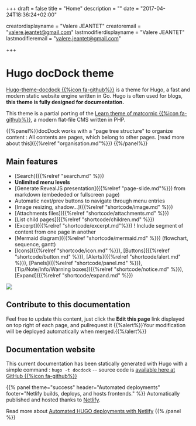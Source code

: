 +++
draft = false
title = "Home"
description = ""
date = "2017-04-24T18:36:24+02:00"


creatordisplayname = "Valere JEANTET"
creatoremail = "valere.jeantet@gmail.com"
lastmodifierdisplayname = "Valere JEANTET"
lastmodifieremail = "valere.jeantet@gmail.com"

+++

<span id="sidebar-toggle-span">
<a href="#" id="sidebar-toggle" data-sidebar-toggle=""><i class="fa fa-bars"></i></a>
</span>


# Hugo docDock theme
[Hugo-theme-docdock {{%icon fa-github%}}](https://github.com/vjeantet/hugo-theme-docdock) is a theme for Hugo, a fast and modern static website engine written in Go. Hugo is often used for blogs, **this theme is fully designed for documentation.**

This theme is a partial porting of the [Learn theme of matcornic {{%icon fa-github%}}](https://github.com/matcornic/hugo-theme-learn), a modern flat-file CMS written in PHP.

{{%panel%}}docDock works with a "page tree structure" to organize content : All contents are pages, which belong to other pages. [read more about this]({{%relref "organisation.md"%}}) {{%/panel%}}

## Main features

* [Search]({{%relref "search.md" %}})
* **Unlimited menu levels**
* [Generate RevealJS presentation]({{%relref "page-slide.md"%}}) from markdown (embededed or fullscreen page)
* Automatic next/prev buttons to navigate through menu entries
* [Image resizing, shadow...]({{%relref "shortcode/image.md" %}})
* [Attachments files]({{%relref "shortcode/attachments.md" %}})
* [List child pages]({{%relref "shortcode/children.md" %}})
* [Excerpt]({{%relref "shortcode/excerpt.md"%}}) ! Include segment of content from one page in another
* [Mermaid diagram]({{%relref "shortcode/mermaid.md" %}}) (flowchart, sequence, gantt)
* [Icons]({{%relref "shortcode/icon.md" %}}), [Buttons]({{%relref "shortcode/button.md" %}}), [Alerts]({{%relref "shortcode/alert.md" %}}), [Panels]({{%relref "shortcode/panel.md" %}}), [Tip/Note/Info/Warning boxes]({{%relref "shortcode/notice.md" %}}), [Expand]({{%relref "shortcode/expand.md" %}})




![](https://raw.githubusercontent.com/vjeantet/hugo-theme-docdock/master/images/tn.png?width=33pc&classes=border,shadow)

## Contribute to this documentation
Feel free to update this content, just click the **Edit this page** link displayed on top right of each page, and pullrequest it
{{%alert%}}Your modification will be deployed automatically when merged.{{%/alert%}}


## Documentation website
This current documentation has been statically generated with Hugo with a simple command : `hugo -t docdock` -- source code is [available here at GitHub {{%icon fa-github%}}](https://github.com/vjeantet/hugo-theme-docDock)

{{% panel theme="success" header="Automated deployments" footer="Netlify builds, deploys, and hosts  frontends." %}}
Automatically published and hosted thanks to [Netlify](https://www.netlify.com/).

Read more about [Automated HUGO deployments with Netlify](https://www.netlify.com/blog/2015/07/30/hosting-hugo-on-netlifyinsanely-fast-deploys/)
{{% /panel %}}

